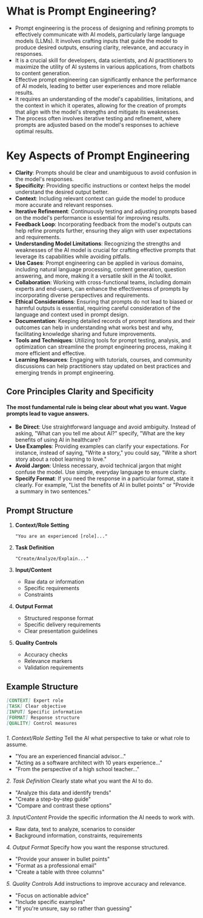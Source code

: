 # What is Prompt Engineering?

- Prompt engineering is the process of designing and refining prompts to effectively communicate with AI models, particularly large language models (LLMs). It involves crafting inputs that guide the model to produce desired outputs, ensuring clarity, relevance, and accuracy in responses.
- It is a crucial skill for developers, data scientists, and AI practitioners to maximize the utility of AI systems in various applications, from chatbots to content generation.
- Effective prompt engineering can significantly enhance the performance of AI models, leading to better user experiences and more reliable results.
- It requires an understanding of the model's capabilities, limitations, and the context in which it operates, allowing for the creation of prompts that align with the model's strengths and mitigate its weaknesses.
- The process often involves iterative testing and refinement, where prompts are adjusted based on the model's responses to achieve optimal results.

# Key Aspects of Prompt Engineering

- **Clarity**: Prompts should be clear and unambiguous to avoid confusion in the model's responses.
- **Specificity**: Providing specific instructions or context helps the model understand the desired output better.
- **Context**: Including relevant context can guide the model to produce more accurate and relevant responses.
- **Iterative Refinement**: Continuously testing and adjusting prompts based on the model's performance is essential for improving results.
- **Feedback Loop**: Incorporating feedback from the model's outputs can help refine prompts further, ensuring they align with user expectations and requirements.
- **Understanding Model Limitations**: Recognizing the strengths and weaknesses of the AI model is crucial for crafting effective prompts that leverage its capabilities while avoiding pitfalls.
- **Use Cases**: Prompt engineering can be applied in various domains, including natural language processing, content generation, question answering, and more, making it a versatile skill in the AI toolkit.
- **Collaboration**: Working with cross-functional teams, including domain experts and end-users, can enhance the effectiveness of prompts by incorporating diverse perspectives and requirements.
- **Ethical Considerations**: Ensuring that prompts do not lead to biased or harmful outputs is essential, requiring careful consideration of the language and context used in prompt design.
- **Documentation**: Keeping detailed records of prompt iterations and their outcomes can help in understanding what works best and why, facilitating knowledge sharing and future improvements.
- **Tools and Techniques**: Utilizing tools for prompt testing, analysis, and optimization can streamline the prompt engineering process, making it more efficient and effective.
- **Learning Resources**: Engaging with tutorials, courses, and community discussions can help practitioners stay updated on best practices and emerging trends in prompt engineering.

## Core Principles Clarity and Specificity

#### The most fundamental rule is being clear about what you want. Vague prompts lead to vague answers.

- **Be Direct**: Use straightforward language and avoid ambiguity. Instead of asking, "What can you tell me about AI?" specify, "What are the key benefits of using AI in healthcare?
- **Use Examples**: Providing examples can clarify your expectations. For instance, instead of saying, "Write a story," you could say, "Write a short story about a robot learning to love."
- **Avoid Jargon**: Unless necessary, avoid technical jargon that might confuse the model. Use simple, everyday language to ensure clarity.
- **Specify Format**: If you need the response in a particular format, state it clearly. For example, "List the benefits of AI in bullet points" or "Provide a summary in two sentences."

## Prompt Structure

1. **Context/Role Setting**

   ```
   "You are an experienced [role]..."
   ```

2. **Task Definition**

   ```
   "Create/Analyze/Explain..."
   ```

3. **Input/Content**

   - Raw data or information
   - Specific requirements
   - Constraints

4. **Output Format**

   - Structured response format
   - Specific delivery requirements
   - Clear presentation guidelines

5. **Quality Controls**
   - Accuracy checks
   - Relevance markers
   - Validation requirements

## Example Structure

```markdown
[CONTEXT] Expert role
[TASK] Clear objective
[INPUT] Specific information
[FORMAT] Response structure
[QUALITY] Control measures
```

###

_1. Context/Role Setting_
Tell the AI what perspective to take or what role to assume.

- "You are an experienced financial advisor..."
- "Acting as a software architect with 10 years experience..."
- "From the perspective of a high school teacher..."

_2. Task Definition_
Clearly state what you want the AI to do.

- "Analyze this data and identify trends"
- "Create a step-by-step guide"
- "Compare and contrast these options"

_3. Input/Content_
Provide the specific information the AI needs to work with.

- Raw data, text to analyze, scenarios to consider
- Background information, constraints, requirements

_4. Output Format_
Specify how you want the response structured.

- "Provide your answer in bullet points"
- "Format as a professional email"
- "Create a table with three columns"

_5. Quality Controls_
Add instructions to improve accuracy and relevance.

- "Focus on actionable advice"
- "Include specific examples"
- "If you're unsure, say so rather than guessing"
